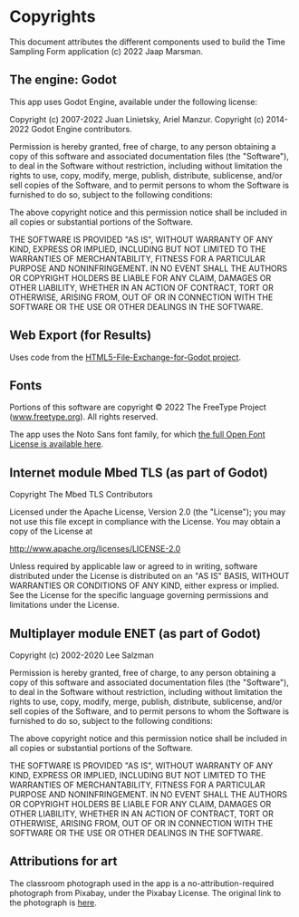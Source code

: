 # Copyrights

This document attributes the different components used to build the Time Sampling Form application (c) 2022 Jaap Marsman.

## The engine: Godot

This app uses Godot Engine, available under the following license:

Copyright (c) 2007-2022 Juan Linietsky, Ariel Manzur. Copyright (c) 2014-2022 Godot Engine contributors.

Permission is hereby granted, free of charge, to any person obtaining a copy of this software and associated documentation files (the "Software"), to deal in the Software without restriction, including without limitation the rights to use, copy, modify, merge, publish, distribute, sublicense, and/or sell copies of the Software, and to permit persons to whom the Software is furnished to do so, subject to the following conditions:

The above copyright notice and this permission notice shall be included in all copies or substantial portions of the Software.

THE SOFTWARE IS PROVIDED "AS IS", WITHOUT WARRANTY OF ANY KIND, EXPRESS OR IMPLIED, INCLUDING BUT NOT LIMITED TO THE WARRANTIES OF MERCHANTABILITY, FITNESS FOR A PARTICULAR PURPOSE AND NONINFRINGEMENT. IN NO EVENT SHALL THE AUTHORS OR COPYRIGHT HOLDERS BE LIABLE FOR ANY CLAIM, DAMAGES OR OTHER LIABILITY, WHETHER IN AN ACTION OF CONTRACT, TORT OR OTHERWISE, ARISING FROM, OUT OF OR IN CONNECTION WITH THE SOFTWARE OR THE USE OR OTHER DEALINGS IN THE SOFTWARE.

## Web Export (for Results)

Uses code from the [HTML5-File-Exchange-for-Godot project](https://github.com/Pukkah/HTML5-File-Exchange-for-Godot).

## Fonts

Portions of this software are copyright © 2022 The FreeType Project (www.freetype.org). All rights reserved.

The app uses the Noto Sans font family, for which <a href="https://github.com/notofonts/noto-fonts/blob/main/LICENSE" target="_blank">the full Open Font License is available here</a>.

## Internet module Mbed TLS (as part of Godot)

Copyright The Mbed TLS Contributors

Licensed under the Apache License, Version 2.0 (the "License"); you may not use this file except in compliance with the License. You may obtain a copy of the License at

http://www.apache.org/licenses/LICENSE-2.0

Unless required by applicable law or agreed to in writing, software distributed under the License is distributed on an "AS IS" BASIS, WITHOUT WARRANTIES OR CONDITIONS OF ANY KIND, either express or implied. See the License for the specific language governing permissions and limitations under the License.

## Multiplayer module ENET (as part of Godot)

Copyright (c) 2002-2020 Lee Salzman

Permission is hereby granted, free of charge, to any person obtaining a copy of this software and associated documentation files (the "Software"), to deal in the Software without restriction, including without limitation the rights to use, copy, modify, merge, publish, distribute, sublicense, and/or sell copies of the Software, and to permit persons to whom the Software is furnished to do so, subject to the following conditions:

The above copyright notice and this permission notice shall be included in all copies or substantial portions of the Software.

THE SOFTWARE IS PROVIDED "AS IS", WITHOUT WARRANTY OF ANY KIND, EXPRESS OR IMPLIED, INCLUDING BUT NOT LIMITED TO THE WARRANTIES OF MERCHANTABILITY, FITNESS FOR A PARTICULAR PURPOSE AND NONINFRINGEMENT. IN NO EVENT SHALL THE AUTHORS OR COPYRIGHT HOLDERS BE LIABLE FOR ANY CLAIM, DAMAGES OR OTHER LIABILITY, WHETHER IN AN ACTION OF CONTRACT, TORT OR OTHERWISE, ARISING FROM, OUT OF OR IN CONNECTION WITH THE SOFTWARE OR THE USE OR OTHER DEALINGS IN THE SOFTWARE.

## Attributions for art

The classroom photograph used in the app is a no-attribution-required photograph from Pixabay, under the Pixabay License. The original link to the photograph is [here](https://pixabay.com/photos/classroom-chairs-tables-school-824120/).